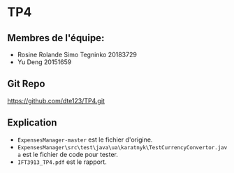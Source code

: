 # TP4

## Membres de l'équipe:
- Rosine Rolande Simo Tegninko 20183729
- Yu Deng 20151659

## Git Repo
https://github.com/dte123/TP4.git

## Explication
- `ExpensesManager-master` est le fichier d'origine.
- `ExpensesManager\src\test\java\ua\karatnyk\TestCurrencyConvertor.java` est le fichier de code pour tester.
- `IFT3913_TP4.pdf` est le rapport.

